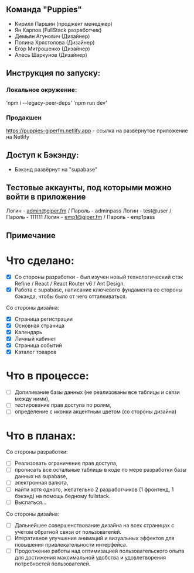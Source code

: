 ## Команда "Puppies"
- Кирилл Паршин (проджект менеджер)
- Ян Карпов (FullStack разработчик)
- Демьян Агунович (Дизайнер)
- Полина Хрястолова (Дизайнер)
- Егор Митрошенко (Дизайнер)
- Алесь Шаркунов (Дизайнер)

## Инструкция по запуску:

### Локальное окружение:
'npm i --legacy-peer-deps'
'npm run dev'

### Продакшен
https://puppies-giperfm.netlify.app - ссылка на развёрнутое приложение на Netlify

## Доступ к Бэкэнду:
- Бэкэнд развёрнут на "supabase"
## Тестовые аккаунты, под которыми можно войти в приложение
Логин - admin@giper.fm /  Пароль - adminpass
Логин - test@user /  Пароль - 111111
Логин - emp1@giper.fm /  Пароль - emp1pass


## Примечание
# Что сделано: 

- [x] Со стороны разработки - был изучен новый технологический стэк Refine / React / React Router v6 / Ant Design. 
- [x] Работа с supabase, написание ключевого фундамента со стороны бэкэнда, чтобы было от чего отталкиваться.

Со стороны дизайна:

- [x] Страница регистрации 
- [x] Основная страница 
- [x] Календарь 
- [x] Личный кабинет 
- [x] Страница событий 
- [x] Каталог товаров 

# Что в процессе: 

- [ ] Допиливание базы данных (не реализованы все таблицы и связи между ними), 
- [ ] тестирование прав доступа по ролям, 
- [ ] определение с иконки акцентным цветом (со стороны дизайна)

# Что в планах: 
Со стороны разработки:
- [ ] Реализовать ограничение прав доступа,
- [ ] прописать все остальные таблицы в коде по мере разработки базы данных на supabase,
- [ ] электронная валюта,
- [ ] найти хотя одного, желательно 2 разработчиков (1 фронтенд, 1 бэкэнд) на помощь бедному fullstack.
- [ ] Выспаться...

Со стороны дизайна:
- [ ] Дальнейшее совершенствование дизайна на всех страницах с учетом обратной связи от пользователей.
- [ ] Итеративное улучшение анимаций и визуальных эффектов для повышения привлекательности интерфейса.
- [ ] Продолжение работы над оптимизацией пользовательского опыта для достижения максимальной удобства и удовлетворения потребностей пользователей.
